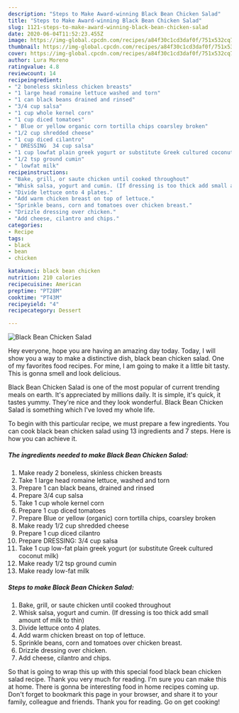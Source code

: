 ```yaml
---
description: "Steps to Make Award-winning Black Bean Chicken Salad"
title: "Steps to Make Award-winning Black Bean Chicken Salad"
slug: 1121-steps-to-make-award-winning-black-bean-chicken-salad
date: 2020-06-04T11:52:23.455Z
image: https://img-global.cpcdn.com/recipes/a84f30c1cd3daf0f/751x532cq70/black-bean-chicken-salad-recipe-main-photo.jpg
thumbnail: https://img-global.cpcdn.com/recipes/a84f30c1cd3daf0f/751x532cq70/black-bean-chicken-salad-recipe-main-photo.jpg
cover: https://img-global.cpcdn.com/recipes/a84f30c1cd3daf0f/751x532cq70/black-bean-chicken-salad-recipe-main-photo.jpg
author: Lura Moreno
ratingvalue: 4.8
reviewcount: 14
recipeingredient:
- "2 boneless skinless chicken breasts"
- "1 large head romaine lettuce washed and torn"
- "1 can black beans drained and rinsed"
- "3/4 cup salsa"
- "1 cup whole kernel corn"
- "1 cup diced tomatoes"
- " Blue or yellow organic corn tortilla chips coarsley broken"
- "1/2 cup shredded cheese"
- "1 cup diced cilantro"
- " DRESSING  34 cup salsa"
- "1 cup lowfat plain greek yogurt or substitute Greek cultured coconut milk"
- "1/2 tsp ground cumin"
- " lowfat milk"
recipeinstructions:
- "Bake, grill, or saute chicken until cooked throughout"
- "Whisk salsa, yogurt and cumin. (If dressing is too thick add small amount of milk to thin)"
- "Divide lettuce onto 4 plates."
- "Add warm chicken breast on top of lettuce."
- "Sprinkle beans, corn and tomatoes over chicken breast."
- "Drizzle dressing over chicken."
- "Add cheese, cilantro and chips."
categories:
- Recipe
tags:
- black
- bean
- chicken

katakunci: black bean chicken 
nutrition: 210 calories
recipecuisine: American
preptime: "PT28M"
cooktime: "PT43M"
recipeyield: "4"
recipecategory: Dessert

---
```



![Black Bean Chicken Salad](https://img-global.cpcdn.com/recipes/a84f30c1cd3daf0f/751x532cq70/black-bean-chicken-salad-recipe-main-photo.jpg)

Hey everyone, hope you are having an amazing day today. Today, I will show you a way to make a distinctive dish, black bean chicken salad. One of my favorites food recipes. For mine, I am going to make it a little bit tasty. This is gonna smell and look delicious.

Black Bean Chicken Salad is one of the most popular of current trending meals on earth. It's appreciated by millions daily. It is simple, it's quick, it tastes yummy. They're nice and they look wonderful. Black Bean Chicken Salad is something which I've loved my whole life.




To begin with this particular recipe, we must prepare a few ingredients. You can cook black bean chicken salad using 13 ingredients and 7 steps. Here is how you can achieve it.

<!--inarticleads1-->

##### The ingredients needed to make Black Bean Chicken Salad:

1. Make ready 2 boneless, skinless chicken breasts
1. Take 1 large head romaine lettuce, washed and torn
1. Prepare 1 can black beans, drained and rinsed
1. Prepare 3/4 cup salsa
1. Take 1 cup whole kernel corn
1. Prepare 1 cup diced tomatoes
1. Prepare  Blue or yellow (organic) corn tortilla chips, coarsley broken
1. Make ready 1/2 cup shredded cheese
1. Prepare 1 cup diced cilantro
1. Prepare  DRESSING:  3/4 cup salsa
1. Take 1 cup low-fat plain greek yogurt (or substitute Greek cultured coconut milk)
1. Make ready 1/2 tsp ground cumin
1. Make ready  low-fat milk




<!--inarticleads2-->

##### Steps to make Black Bean Chicken Salad:

1. Bake, grill, or saute chicken until cooked throughout
1. Whisk salsa, yogurt and cumin. (If dressing is too thick add small amount of milk to thin)
1. Divide lettuce onto 4 plates.
1. Add warm chicken breast on top of lettuce.
1. Sprinkle beans, corn and tomatoes over chicken breast.
1. Drizzle dressing over chicken.
1. Add cheese, cilantro and chips.




So that is going to wrap this up with this special food black bean chicken salad recipe. Thank you very much for reading. I'm sure you can make this at home. There is gonna be interesting food in home recipes coming up. Don't forget to bookmark this page in your browser, and share it to your family, colleague and friends. Thank you for reading. Go on get cooking!
